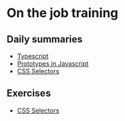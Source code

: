 # On the job training

## Daily summaries
* [Typescript](./Module%2001/README.md)
* [Prototypes in Javascript](./Module%2002/README.md)
* [CSS Selectors](./Module%2003/README.md)

## Exercises
* [CSS Selectors](./Module%2003/exercises/README.md)